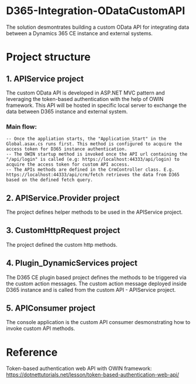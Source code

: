 # D365-Integration-ODataCustomAPI

The solution desmontrates building a custom OData API for integrating data between a Dynamics 365 CE instance and external systems.

# Project structure

## 1. APIService project
 The custom OData API is developed in ASP.NET MVC pattern and leveraging the token-based authentication with the help of OWIN framework. This API will be hosted in specific local server to exchange the data between D365 instance and external system.
 ### Main flow:
    -- Once the appliation starts, the "Application_Start" in the Global.asax.cs runs first. This method is configured to acquire the access token for D365 instance authentication.
    -- The OWIN startup method is invoked once the API url containing the "/api/login" is called (e.g: https://localhost:44333/api/login) to acquire the access token for custom API access.
    -- The APIs methods are defined in the CrmController class. E.g. https://localhost:44333/api/crm/fetch retrieves the data from D365 based on the defined fetch query.
    
## 2. APIService.Provider project
 The project defines helper methods to be used in the APIService project.
 
## 3. CustomHttpRequest project
 The project defined the custom http methods.
 
## 4. Plugin_DynamicServices project
 The D365 CE plugin based project defines the methods to be triggered via the custom action messages. The custom action message deployed inside D365 instance and is called from the custom API - APIService project.
 
## 5. APIConsumer project
 The console application is the custom API consumer desmonstrating how to invoke custom API methods.

# Reference
Token-based authentication web API with OWIN framework: https://dotnettutorials.net/lesson/token-based-authentication-web-api/

